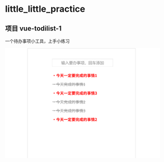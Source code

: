 # little_little_practice
## 项目 vue-todilist-1

一个待办事项小工具，上手小练习

![vue-todolist-1效果图](.\static\vue-todolist-1效果图.png)

